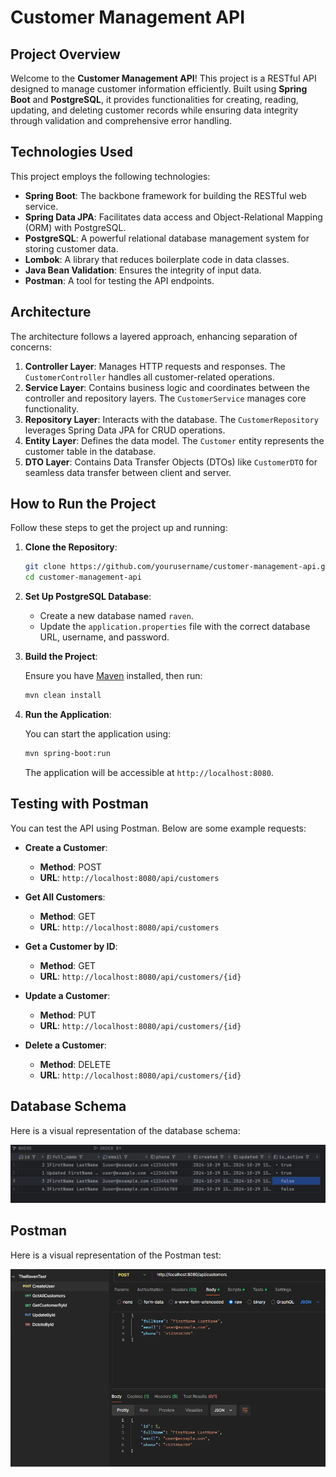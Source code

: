 # Customer Management API

## Project Overview

Welcome to the **Customer Management API**! This project is a RESTful API designed to manage customer information efficiently. Built using **Spring Boot** and **PostgreSQL**, it provides functionalities for creating, reading, updating, and deleting customer records while ensuring data integrity through validation and comprehensive error handling.

## Technologies Used

This project employs the following technologies:

- **Spring Boot**: The backbone framework for building the RESTful web service.
- **Spring Data JPA**: Facilitates data access and Object-Relational Mapping (ORM) with PostgreSQL.
- **PostgreSQL**: A powerful relational database management system for storing customer data.
- **Lombok**: A library that reduces boilerplate code in data classes.
- **Java Bean Validation**: Ensures the integrity of input data.
- **Postman**: A tool for testing the API endpoints.

## Architecture

The architecture follows a layered approach, enhancing separation of concerns:

1. **Controller Layer**: Manages HTTP requests and responses. The `CustomerController` handles all customer-related operations.
2. **Service Layer**: Contains business logic and coordinates between the controller and repository layers. The `CustomerService` manages core functionality.
3. **Repository Layer**: Interacts with the database. The `CustomerRepository` leverages Spring Data JPA for CRUD operations.
4. **Entity Layer**: Defines the data model. The `Customer` entity represents the customer table in the database.
5. **DTO Layer**: Contains Data Transfer Objects (DTOs) like `CustomerDTO` for seamless data transfer between client and server.

## How to Run the Project

Follow these steps to get the project up and running:

1. **Clone the Repository**:

   ```bash
   git clone https://github.com/yourusername/customer-management-api.git
   cd customer-management-api
   ```

2. **Set Up PostgreSQL Database**:

    - Create a new database named `raven`.
    - Update the `application.properties` file with the correct database URL, username, and password.

3. **Build the Project**:

   Ensure you have [Maven](https://maven.apache.org/) installed, then run:

   ```bash
   mvn clean install
   ```

4. **Run the Application**:

   You can start the application using:

   ```bash
   mvn spring-boot:run
   ```

   The application will be accessible at `http://localhost:8080`.

## Testing with Postman

You can test the API using Postman. Below are some example requests:

- **Create a Customer**:
    - **Method**: POST
    - **URL**: `http://localhost:8080/api/customers`
    

- **Get All Customers**:
    - **Method**: GET
    - **URL**: `http://localhost:8080/api/customers`

- **Get a Customer by ID**:
    - **Method**: GET
    - **URL**: `http://localhost:8080/api/customers/{id}`

- **Update a Customer**:
    - **Method**: PUT
    - **URL**: `http://localhost:8080/api/customers/{id}`

- **Delete a Customer**:
    - **Method**: DELETE
    - **URL**: `http://localhost:8080/api/customers/{id}`

## Database Schema

Here is a visual representation of the database schema:

![Database Schema](Images/DB.png)

## Postman

Here is a visual representation of the Postman test:

![Database Schema](Images/Postman.png)
